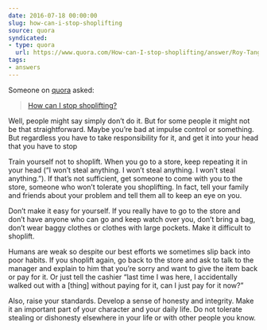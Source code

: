 ```yaml
---
date: 2016-07-18 00:00:00
slug: how-can-i-stop-shoplifting
source: quora
syndicated:
- type: quora
  url: https://www.quora.com/How-can-I-stop-shoplifting/answer/Roy-Tang
tags:
- answers
---
```


Someone on [quora](https://quora.com) asked:

> [How can I stop shoplifting?](https://www.quora.com/How-can-I-stop-shoplifting/answer/Roy-Tang)


Well, people might say simply don’t do it. But for some people it might not be that straightforward. Maybe you’re bad at impulse control or something. But regardless you have to take responsibility for it, and get it into your head that you have to stop

Train yourself not to shoplift. When you go to a store, keep repeating it in your head (“I won’t steal anything. I won’t steal anything. I won’t steal anything.”). If that’s not sufficient, get someone to come with you to the store, someone who won’t tolerate you shoplifting. In fact, tell your family and friends about your problem and tell them all to keep an eye on you.

Don’t make it easy for yourself. If you really have to go to the store and don’t have anyone who can go and keep watch over you, don’t bring a bag, don’t wear baggy clothes or clothes with large pockets. Make it difficult to shoplift.

Humans are weak so despite our best efforts we sometimes slip back into poor habits. If you shoplift again, go back to the store and ask to talk to the manager and explain to him that you’re sorry and want to give the item back or pay for it. Or just tell the cashier “last time I was here, I accidentally walked out with a [thing] without paying for it, can I just pay for it now?”

Also, raise your standards. Develop a sense of honesty and integrity. Make it an important part of your character and your daily life. Do not tolerate stealing or dishonesty elsewhere in your life or with other people you know.